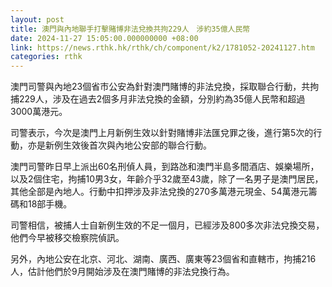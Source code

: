 ```yaml
---
layout: post
title: 澳門與內地聯手打擊賭博非法兌換共拘229人　涉約35億人民幣
date: 2024-11-27 15:05:00.000000000 +08:00
link: https://news.rthk.hk/rthk/ch/component/k2/1781052-20241127.htm
categories: rthk
---
```


澳門司警與內地23個省市公安為針對澳門賭博的非法兌換，採取聯合行動，共拘捕229人，涉及在過去2個多月非法兌換的金額，分別約為35億人民幣和超過3000萬港元。

司警表示，今次是澳門上月新例生效以針對賭博非法匯兌罪之後，進行第5次的行動，亦是新例生效後首次與內地公安部的聯合行動。

澳門司警昨日早上派出60名刑偵人員，到路氹和澳門半島多間酒店、娛樂場所，以及2個住宅，拘捕10男3女，年齡介乎32歲至43歲，除了一名男子是澳門居民，其他全部是內地人。行動中扣押涉及非法兌換的270多萬港元現金、54萬港元籌碼和18部手機。

司警相信，被捕人士自新例生效的不足一個月，已經涉及800多次非法兌換交易，他們今早被移交檢察院偵訊。

另外，內地公安在北京、河北、湖南、廣西、廣東等23個省和直轄市，拘捕216人，估計他們於9月開始涉及在澳門賭博的非法兌換行為。
